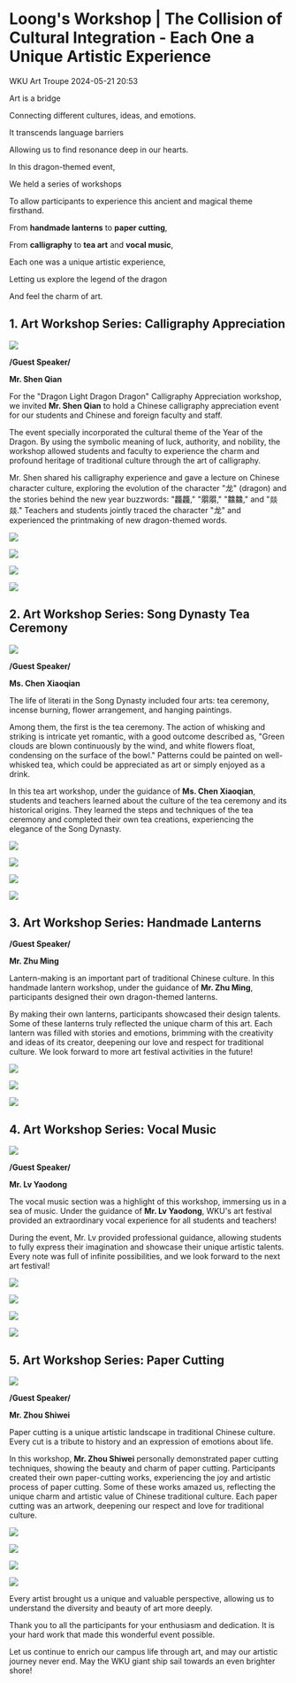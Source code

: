 # Loong's Workshop | The Collision of Cultural Integration - Each One a Unique Artistic Experience
WKU Art Troupe 2024-05-21 20:53

Art is a bridge

Connecting different cultures, ideas, and emotions.

It transcends language barriers

Allowing us to find resonance deep in our hearts.

In this dragon-themed event,

We held a series of workshops

To allow participants to experience this ancient and magical theme firsthand.

From **handmade lanterns** to **paper cutting**,

From **calligraphy** to **tea art** and **vocal music**,

Each one was a unique artistic experience,

Letting us explore the legend of the dragon

And feel the charm of art.

## 1. Art Workshop Series: Calligraphy Appreciation

![](48dc65cd9ada39564d73f11c3497f57f.png)

**/Guest Speaker/**

**Mr. Shen Qian**

For the "Dragon Light Dragon Dragon" Calligraphy Appreciation workshop, we invited **Mr. Shen Qian** to hold a Chinese calligraphy appreciation event for our students and Chinese and foreign faculty and staff.

The event specially incorporated the cultural theme of the Year of the Dragon. By using the symbolic meaning of luck, authority, and nobility, the workshop allowed students and faculty to experience the charm and profound heritage of traditional culture through the art of calligraphy.

Mr. Shen shared his calligraphy experience and gave a lecture on Chinese character culture, exploring the evolution of the character "龙" (dragon) and the stories behind the new year buzzwords: "龘龘," "朤朤," "䲜䲜," and "燚燚." Teachers and students jointly traced the character "龙" and experienced the printmaking of new dragon-themed words.

![](3923516310a18b964f45276b7f9631b7.jpeg)

![](c3eeb8a8ec1457c67eecf73cc12670a7.jpeg)

![](db0f5782f0e9caf36668cc036ac89232.jpeg)

![](46b390aec2f83220f6996ec6b72c0105.jpeg)

## 2. Art Workshop Series: Song Dynasty Tea Ceremony

![](26bd622d9914cfd43282a588cca65164.png)

**/Guest Speaker/**

**Ms. Chen Xiaoqian**

The life of literati in the Song Dynasty included four arts: tea ceremony, incense burning, flower arrangement, and hanging paintings.

Among them, the first is the tea ceremony. The action of whisking and striking is intricate yet romantic, with a good outcome described as, "Green clouds are blown continuously by the wind, and white flowers float, condensing on the surface of the bowl." Patterns could be painted on well-whisked tea, which could be appreciated as art or simply enjoyed as a drink.

In this tea art workshop, under the guidance of **Ms. Chen Xiaoqian**, students and teachers learned about the culture of the tea ceremony and its historical origins. They learned the steps and techniques of the tea ceremony and completed their own tea creations, experiencing the elegance of the Song Dynasty.

![](54bd84ac9326f4bcd73a67f6505a1eeb.jpeg)

![](92658a3e5a11bae0613f2e8d1b144aec.jpeg)

![](90737d612387f7e01d7afd865f9eae81.jpeg)

![](06cd7448a90338ac1c2709f487191faa.jpeg)

## 3. Art Workshop Series: Handmade Lanterns

**/Guest Speaker/**

**Mr. Zhu Ming**

Lantern-making is an important part of traditional Chinese culture. In this handmade lantern workshop, under the guidance of **Mr. Zhu Ming**, participants designed their own dragon-themed lanterns.

By making their own lanterns, participants showcased their design talents. Some of these lanterns truly reflected the unique charm of this art. Each lantern was filled with stories and emotions, brimming with the creativity and ideas of its creator, deepening our love and respect for traditional culture. We look forward to more art festival activities in the future!

![](09ca55d8852e58aef2ba6382d634e09c.jpeg)

![](945d02aa414579e352d070456974a9b6.jpeg)

![](d8070c295063ec937ff582771a55553d.jpeg)

## 4. Art Workshop Series: Vocal Music

![](1f72b438acb4cf3cef6a77e34b81d25b.png)

**/Guest Speaker/**

**Mr. Lv Yaodong**

The vocal music section was a highlight of this workshop, immersing us in a sea of music. Under the guidance of **Mr. Lv Yaodong**, WKU's art festival provided an extraordinary vocal experience for all students and teachers!

During the event, Mr. Lv provided professional guidance, allowing students to fully express their imagination and showcase their unique artistic talents. Every note was full of infinite possibilities, and we look forward to the next art festival!

![](eede24b7ff33eb4d70d72ecda814a5f9.png)

![](844f8b0da8001eab3dcbe42be2a00e8f.jpeg)

![](4935ca778c74d922b4b4094de26969d1.jpeg)

![](15a4ab798fec38d49fa96d99d6e99782.png)

## 5. Art Workshop Series: Paper Cutting

![](d0defad7cf61a9bd7aa9f93708160d04.png)

**/Guest Speaker/**

**Mr. Zhou Shiwei**

Paper cutting is a unique artistic landscape in traditional Chinese culture. Every cut is a tribute to history and an expression of emotions about life.

In this workshop, **Mr. Zhou Shiwei** personally demonstrated paper cutting techniques, showing the beauty and charm of paper cutting. Participants created their own paper-cutting works, experiencing the joy and artistic process of paper cutting. Some of these works amazed us, reflecting the unique charm and artistic value of Chinese traditional culture. Each paper cutting was an artwork, deepening our respect and love for traditional culture.

![](07aaaba7caa2bc3c4999b0018726b943.jpeg)

![](14230df655ef6debc87cafe6990e4a36.jpeg)

![](730f1ae3242a4e7e01737d0b32c7752b.jpeg)

![](41bd73a1ce7d3fce61b6b2f40ba40eb4.jpeg)

Every artist brought us a unique and valuable perspective, allowing us to understand the diversity and beauty of art more deeply.

Thank you to all the participants for your enthusiasm and dedication. It is your hard work that made this wonderful event possible.

Let us continue to enrich our campus life through art, and may our artistic journey never end. May the WKU giant ship sail towards an even brighter shore!

